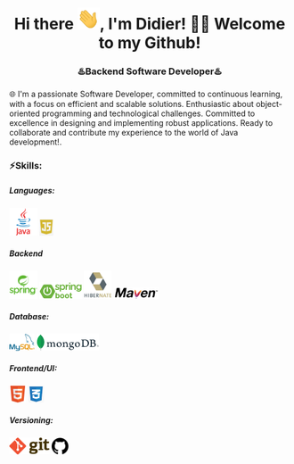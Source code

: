 <h1 align="center"> Hi there <img src="https://raw.githubusercontent.com/SoleTancredi/SoleTancredi/main/Hi.gif" width="40px"  />, I'm Didier! 👨‍💻 Welcome to my Github! </h1>

<h3 align="center"> ♨️Backend Software Developer♨️  </h3>


<p align="left">🌐 I'm a passionate Software Developer, committed to continuous learning, with a focus on efficient and scalable solutions. Enthusiastic about object-oriented programming and technological challenges. Committed to excellence in designing and implementing robust applications. Ready to collaborate and contribute my experience to the world of Java development!.</p>

<h3 align="left">⚡Skills:</h3>
<p align="left">
  
##### Languages:
  <code><img src="https://raw.githubusercontent.com/devicons/devicon/master/icons/java/java-original-wordmark.svg"
        alt="java" width="50" height="50" /></code>
   <code><img src="https://raw.githubusercontent.com/SoleTancredi/SoleTancredi/main/img/js.png" height="30"></code>
   
   
##### Backend        
  <code><img
        src="https://raw.githubusercontent.com/devicons/devicon/master/icons/spring/spring-original-wordmark.svg"
        alt="spring" width="50" height="50" /></code>
  <code><img src="https://raw.githubusercontent.com/SoleTancredi/SoleTancredi/main/img/spring-boot.png" height="30"></code>
  <code><img src="https://raw.githubusercontent.com/SoleTancredi/SoleTancredi/main/img/hibernate.png" height="50"></code>
  <code><img src="https://raw.githubusercontent.com/SoleTancredi/SoleTancredi/main/img/maven.png" height="20"></code>
  
##### Database:
  <code><img src="https://raw.githubusercontent.com/SoleTancredi/SoleTancredi/main/img/mysql1.png" height="30"></code>
  <code><img src="https://raw.githubusercontent.com/SoleTancredi/SoleTancredi/main/img/mongo.png" height="30"></code>

##### Frontend/UI:

 <code><img src="https://raw.githubusercontent.com/SoleTancredi/SoleTancredi/main/img/html.png" height="30"></code>
 <code><img src="https://raw.githubusercontent.com/SoleTancredi/SoleTancredi/main/img/css.png" height="30"></code>
 
##### Versioning:
<code><img src="https://raw.githubusercontent.com/SoleTancredi/SoleTancredi/main/img/git.png" height="30"></code>
<code><img src="https://raw.githubusercontent.com/SoleTancredi/SoleTancredi/main/img/github.png" height="30"></code>

<!--
**DidierSML/DidierSML** is a ✨ _special_ ✨ repository because its `README.md` (this file) appears on your GitHub profile.

Here are some ideas to get you started:

- 🔭 I’m currently working on ...
- 🌱 I’m currently learning ...
- 👯 I’m looking to collaborate on ...
- 🤔 I’m looking for help with ...
- 💬 Ask me about ...
- 📫 How to reach me: ...
- 😄 Pronouns: ...
- ⚡ Fun fact: ...
-->
